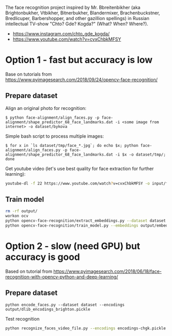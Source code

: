 The face recognition project inspired by Mr. Bbreitenbikher  (aka Brightonbukher, Vtbikher, Bitnerbukher, Blandermixer, Brachenbuckstner,
 Bredlicuper, Barbershopper, and other gazillion spellings) in Russian intellectual TV-show "Chto? Gde? Kogda?" (What? When? Where?).

* https://www.instagram.com/chto_gde_kogda/
* https://www.youtube.com/watch?v=cvxChbkMFSY

# Option 1 - fast but accuracy is low
Base on tutorials from https://www.pyimagesearch.com/2018/09/24/opencv-face-recognition/

## Prepare dataset
Align an original photo for recognition:
```
$ python face-alignment/align_faces.py -p face-alignment/shape_predictor_68_face_landmarks.dat -i <some image from internet> -o dataset/bykova
```
Simple bash script to process multiple images:
```
$ for x in `ls dataset/tmp/face_*.jpg`; do echo $x; python face-alignment/align_faces.py -p face-alignment/shape_predictor_68_face_landmarks.dat -i $x -o dataset/tmp/; done
```

Get youtube video (let's use best quality for face extraction for further learning):
```bash
youtube-dl -f 22 https://www.youtube.com/watch?v=cvxChbkMFSY -o input/final_20190630.mp4
```

## Train model
```bash
rm -rf output/
workon ocv
python opencv-face-recognition/extract_embeddings.py --dataset dataset --embeddings output/embeddings.pickle --detector opencv-face-recognition/face_detection_model --embedding-model opencv-face-recognition/openface_nn4.small2.v1.t7
python opencv-face-recognition/train_model.py --embeddings output/embeddings.pickle --recognizer output/recognizer.pickle --le output/le.pickle
```


# Option 2 - slow (need GPU) but accuracy is good
Based on tutorial from https://www.pyimagesearch.com/2018/06/18/face-recognition-with-opencv-python-and-deep-learning/

## Prepare dataset
```
python encode_faces.py --dataset dataset --encodings output/dlib_encodings_brighton.pickle
```
Test recognition
```bash
python recognize_faces_video_file.py --encodings encodings-chgk.pickle --input input/final_20190630.mp4
```